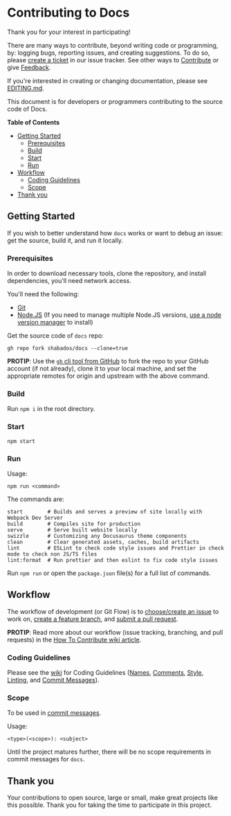 # Contributing to Docs

Thank you for your interest in participating!

There are many ways to contribute, beyond writing code or programming, by: logging bugs, reporting issues, and creating suggestions. To do so, please [create a ticket](https://github.com/shabados/docs/issues/new) in our issue tracker. See other ways to [Contribute](README.md#Contributing) or give [Feedback](README.md#Feedback).

If you're interested in creating or changing documentation, please see [EDITING.md](EDITING.md).

This document is for developers or programmers contributing to the source code of Docs.

**Table of Contents**

- [Getting Started](#getting-started)
  - [Prerequisites](#prerequisites)
  - [Build](#build)
  - [Start](#start)
  - [Run](#run)
- [Workflow](#workflow)
  - [Coding Guidelines](#coding-guidelines)
  - [Scope](#scope)
- [Thank you](#thank-you)

## Getting Started

If you wish to better understand how `docs` works or want to debug an issue: get the source, build it, and run it locally.

### Prerequisites

In order to download necessary tools, clone the repository, and install dependencies, you'll need network access.

You'll need the following:

- [Git](https://git-scm.com/)
- [Node.JS](https://nodejs.org) (If you need to manage multiple Node.JS versions, [use a node version manager](https://docs.npmjs.com/downloading-and-installing-node-js-and-npm) to install)

Get the source code of `docs` repo:

```shell
gh repo fork shabados/docs --clone=true
```

**PROTIP**: Use the [`gh` cli tool from GitHub](https://cli.github.com/) to fork the repo to your GitHub account (if not already), clone it to your local machine, and set the appropriate remotes for origin and upstream with the above command.

### Build

Run `npm i` in the root directory.

### Start

```shell
npm start
```

### Run

Usage:

```shell
npm run <command>
```

The commands are:

```shell
start        # Builds and serves a preview of site locally with Webpack Dev Server
build        # Compiles site for production
serve        # Serve built website locally
swizzle      # Customizing any Docusaurus theme components
clean        # Clear generated assets, caches, build artifacts
lint         # ESLint to check code style issues and Prettier in check mode to check non JS/TS files
lint:format  # Run prettier and then eslint to fix code style issues
```

Run `npm run` or open the `package.json` file(s) for a full list of commands.

## Workflow

The workflow of development (or Git Flow) is to [choose/create an issue](https://github.com/shabados/docs/issues) to work on, [create a feature branch](https://github.com/shabados/.github/wiki/How-to-Contribute#branches), and [submit a pull request](https://github.com/shabados/.github/wiki/How-to-Contribute#pull-requests).

**PROTIP**: Read more about our workflow (issue tracking, branching, and pull requests) in the [How To Contribute wiki article](https://github.com/shabados/.github/wiki/How-to-Contribute).

### Coding Guidelines

Please see the [wiki](https://github.com/shabados/.github/wiki/How-to-Contribute#coding-guidelines) for Coding Guidelines ([Names](https://github.com/shabados/.github/wiki/How-to-Contribute#41-names), [Comments](https://github.com/shabados/.github/wiki/How-to-Contribute#42-comments), [Style](https://github.com/shabados/.github/wiki/How-to-Contribute#43-style), [Linting](https://github.com/shabados/.github/wiki/How-to-Contribute#44-linting), and [Commit Messages](https://github.com/shabados/.github/wiki/How-to-Contribute#45-commit-messages)).

### Scope

To be used in [commit messages](https://github.com/shabados/.github/wiki/How-to-Contribute#45-commit-messages).

Usage:

```shell
<type>(<scope>): <subject>
```

Until the project matures further, there will be no scope requirements in commit messages for `docs`.

## Thank you

Your contributions to open source, large or small, make great projects like this possible. Thank you for taking the time to participate in this project.

